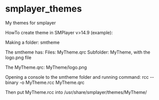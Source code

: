 # smplayer_themes
My themes for smplayer

HowTo create theme in SMPlayer v>14.9 (example):

Making a folder: smtheme

The smtheme has:
Files: MyTheme.qrc
Subfolder: MyTheme, with the logo.png file

The MyTheme.qrc:
<RCC>
  <qresource prefix="/">
    <file>MyTheme/logo.png</file>
  </qresource>
</RCC>

Opening a console to the smtheme folder and running command:
rcc --binary -o  MyTheme.rcc MyTheme.qrc

Then put MyTheme.rcc into /usr/share/smplayer/themes/MyTheme/
